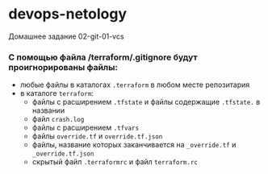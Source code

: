 # devops-netology
Домашнее задание 02-git-01-vcs

### С помощью файла /terraform/.gitignore будут проигнорированы файлы:
- любые файлы в каталогах `.terraform` в любом месте репозитария
- в каталоге `terraform`:
  - файлы с расширением `.tfstate` и файлы содержащие `.tfstate.` в названии 
  - файл `crash.log`
  - файлы с расширением `.tfvars`
  - файлы `override.tf` и `override.tf.json`
  - файлы, название которых заканчивается на `_override.tf` и `_override.tf.json`
  - скрытый файл `.terraformrc` и файл `terraform.rc`
